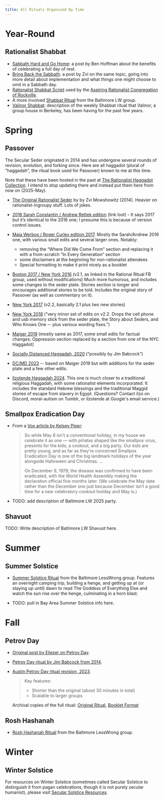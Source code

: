 ```yaml
---
title: All Rituals Organized By Time
---
```


# Year-Round
## Rationalist Shabbat
* [Sabbath Hard and Go Home](https://benjaminrosshoffman.com/sabbath-hard-and-go-home/): a post by Ben Hoffman about the benefits of celebrating a full day of rest.
* [Bring Back the Sabbath](https://www.lesswrong.com/posts/ZoCitBiBv97WEWpX5/bring-back-the-sabbath): a post by Zvi on the same topic, going into more detail about implementation and what things one might choose to omit in a Sabbath day.
* [Rationalist Shabbat Script](arc_shabbat.html) used by the [Aspiring Rationalist Congregation of Rockville](https://www.lesswrong.com/groups/kipXKmRAFrKq2gaRa).
* A more involved [Shabbat Ritual](shabbat_ritual.html) from the Baltimore LW group.
* [Valinor Shabbat](valinor_shabbat.html): description of the weekly Shabbat ritual that Valinor, a group house in Berkeley, has been having for the past few years.

# Spring
## Passover

The Secular Seder originated in 2014 and has undergone several rounds of revision, evolution, and forking since. Here are all haggadot (plural of "haggadah", the ritual book used for Passover) known to me at this time.

Note that these have been hosted in the past at [The Rationalist Haggadot Collection](https://tigrennatenn.neocities.org/rationalist_haggadot/). I intend to stop updating there and instead put them here from now on (2025-May).

* [The Original Rationalist Seder](haggadot/The_Original_Rationalist_Haggadah.pdf) by by Zvi Mowshowitz (2014). Heavier on rationalist-ingroupy stuff. Lots of jokes.

* [2016 Sarah Constantin / Andrew Rettek edition]() (link lost) - It says 2017 but it’s identical to the 2016 one; I presume this is because of version control issues.

* [Maia Werbos / Roger Curley edition 2017](haggadot/Rationalist_Seder_Haggadah_2017_Maiger_Edition.pdf). Mostly the Sarah/Andrew 2016 one, with various small edits and several larger ones. Notably:

  * removing the “Where Did We Come From” section and replacing it with a from-scratch “In Every Generation” section
  * some disclaimers at the beginning for non-rationalist attendees
  * Special formatting to make it print nicely as a booklet

* [Boston 2017 / New York 2016](haggadot/The_Rationalist_Haggadah_v2.1.pdf) (v2.1, as linked in the Rational Ritual FB group, used without modifications) Much more humorous, and includes some changes to the seder plate. Stories section is longer and encourages additional stories to be told. Includes the original story of Passover (as well as commentary on it).
* [New York 2017](haggadot/The_Rationalist_Haggadah_v2.2.pdf) (v2.2, basically 2.1 plus two new stories)
* [New York 2018](haggadot/The_Rationalist_Haggadah_v2.3.pdf) (“very minor set of edits on v2.2. Drops the cell phone and usb memory stick from the seder plate, the Story about Seders, and Who Knows One -- plus various wording fixes.”)
* [Maiger 2019](haggadot/Rationalist_Seder_Haggadah_2019_Maiger_Edition.pdf) (mostly same as 2017, some small edits for factual changes; Oppression section replaced by a section from one of the NYC Haggadot)
* [Socially Distanced Haggadah, 2020](haggadot/The_Socially-Distanced_Rationalist_Hagaddah.pdf) (“possibly by Jim Babcock”)
* [DC/MD 2023](haggadot/DC_MD_2023_Haggadah.pdf) -- based on Maiger 2019 but with additions for the seder plate and a few other edits.
* [Ilzolende Haggadah 2024](haggadot/Ilzolende_Haggadah_2024-04-02.pdf). This one is much closer to a traditional religious Haggadah, with some rationalist elements incorporated. It includes the standard Hebrew blessings and the traditional Maggid stories of escape from slavery in Egypt. (Questions? Contact ilzo on Discord, moral-autism on Tumblr, or ilzolende at Google's email service.)

## Smallpox Eradication Day

* From a [Vox article by Kelsey Piper](https://web.archive.org/web/20250510031251/https://www.vox.com/future-perfect/2023/5/3/23709475/smallpox-world-health-organization-disease-covid-vaccination-health):

    > So while May 8 isn’t a conventional holiday, in my house we celebrate it as one — with piñatas shaped like the smallpox virus, presents for the kids, a cookout, and a big party. Our kids are pretty young, and as far as they’re concerned Smallpox Eradication Day is one of the big landmark holidays of the year alongside Halloween and Christmas. ...
    >
    > On December 9, 1979, the disease was confirmed to have been eradicated, with the World Health Assembly making the declaration official five months later. (We celebrate the May date rather than the December one just because December isn’t a good time for a new celebratory cookout holiday and May is.)

* TODO: add description of Baltimore LW 2025 party.

## Shavuot

TODO: Write description of Baltimore LW Shavuot here.

# Summer
## Summer Solstice

* [Summer Solstice Ritual](Baltimore_Summer_Solstice_Ritual_Mk2.pdf) from the Baltimore LessWrong group. Features an overnight camping trip, building a henge, and getting up at (or staying up until) dawn to read The Goddess of Everything Else and watch the sun rise over the henge, culminating in a horn blast.

* TODO: pull in Bay Area Summer Solstice info here.

# Fall

## Petrov Day

* [Original post by Eliezer on Petrov Day](https://www.lesswrong.com/posts/QtyKq4BDyuJ3tysoK/9-26-is-petrov-day).
* [Petrov Day ritual by Jim Babcock from 2014](https://www.lesswrong.com/posts/fr8MEigHzJeFQkctL/petrov-day-is-september-26).
* [Austin Petrov Day ritual revision, 2023](https://www.lesswrong.com/posts/RnxKEgds4q8T8LeZp/austin-petrov-day-revision-2023).

    > Key features:
    > * Shorter than the original (about 30 minutes in total)
    > * Scalable to larger groups

  Archival copies of the full ritual: [Original Ritual](Austin_Petrov_Day.pdf), [Booklet Format](Austin_Petrov_Day_Booklet.pdf)


## Rosh Hashanah

* [Rosh Hashanah Ritual](rosh_hashanah.html) from the Baltimore LessWrong group.

# Winter
## Winter Solstice

For resources on Winter Solstice (sometimes called Secular Solstice to distinguish it from pagan celebrations, though it is not purely secular humanist), please visit [Secular Solstice Resources](https://secularsolstice.github.io/).
